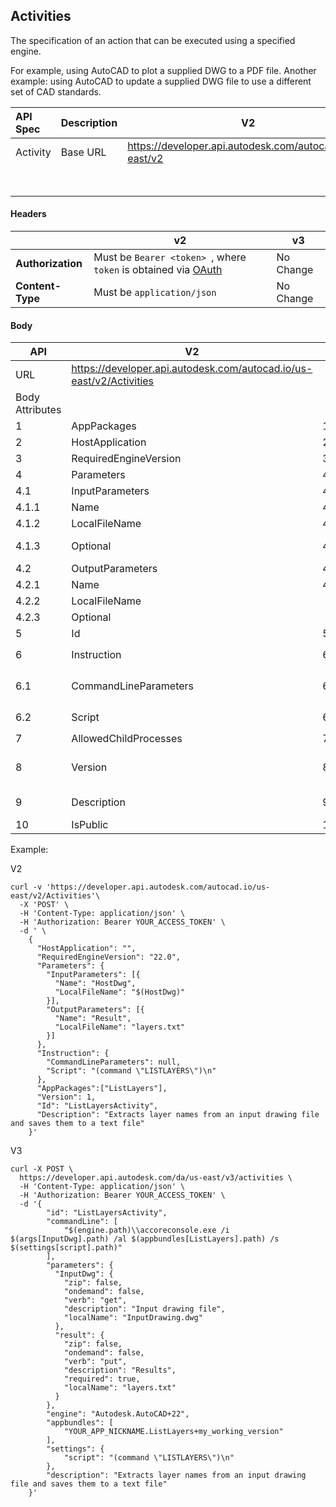 ## Activities

The specification of an action that can be executed using a specified engine.

For example, using AutoCAD to plot a supplied DWG to a PDF file. Another example: using AutoCAD to update a supplied DWG file to use a different set of CAD standards.



| API Spec | Description | V2                                                       | V3                                                           |
| :------- | ----------- | -------------------------------------------------------- | ------------------------------------------------------------ |
| Activity | Base URL    | https://developer.api.autodesk.com/autocad.io/us-east/v2 | https://developer.api.autodesk.com/da/us-east/v3             |
|          |             |                                                          | No of Activities that can be created -1, limit varies by Engine. |

#### Headers

|                   | v2                                                           | v3        |
| ----------------- | ------------------------------------------------------------ | --------- |
| **Authorization** | Must be `Bearer <token> `, where `token` is obtained via [OAuth](https://forge.autodesk.com/en/docs/oauth/v2/reference/http/authenticate-POST) | No Change |
| **Content-Type**  | Must be `application/json`                                   | No Change |

#### Body

| API             | V2                                                           |       | V3                                                           |
| --------------- | ------------------------------------------------------------ | ----- | ------------------------------------------------------------ |
| URL             | https://developer.api.autodesk.com/autocad.io/us-east/v2/Activities |       | https://developer.api.autodesk.com/da/us-east/v3/activities  |
| Body Attributes |                                                              |       |                                                              |
| 1               | AppPackages                                                  | 1     | appbundles                                                   |
| 2               | HostApplication                                              | 2     | n/a                                                          |
| 3               | RequiredEngineVersion                                        | 3     | engine                                                       |
| 4               | Parameters                                                   | 4     | parameters                                                   |
| 4.1             | InputParameters                                              | 4.1   | zip -` boolean`                                              |
| 4.1.1           | Name                                                         | 4.2   | ondemand -`boolean`                                          |
| 4.1.2           | LocalFileName                                                | 4.3   | verb  -`get`, `head`, `put`, `post`, `patch`, `read`         |
| 4.1.3           | Optional                                                     | 4.4   | description - `string`, description of the parameter         |
| 4.2             | OutputParameters                                             | 4.5   | required -`boolean`                                          |
| 4.2.1           | Name                                                         | 4.6   | localname-`string`                                           |
| 4.2.2           | LocalFileName                                                |       |                                                              |
| 4.2.3           | Optional                                                     |       |                                                              |
| 5               | Id                                                           | 5     | id -`string`                                                 |
| 6               | Instruction                                                  | 6     | commandLine -`The command run by this Activity`              |
| 6.1             | CommandLineParameters                                        | 6.1   | settings -`Contains the script to be run by the AutoCAD engine, as referred to in commandLine` |
| 6.2             | Script                                                       | 6.1.1 | script -`A script is a text file with command or a script call on each line.` |
| 7               | AllowedChildProcesses                                        | 7     | n\a                                                          |
| 8               | Version                                                      | 8     | {baseUrl}/v3/activities/{id}/versions -[Assign an existing alias to the updated Activit](https://forge.autodesk.com/en/docs/design-automation/v3/tutorials/autocad/task-4-publish-activity/#step-4-assign-an-existing-alias-to-the-updated-activity) |
| 9               | Description                                                  | 9     | description -`string`, description of the activity           |
| 10              | IsPublic                                                     | 10    | n\a                                                          |



Example:

V2																		
```
curl -v 'https://developer.api.autodesk.com/autocad.io/us-east/v2/Activities'\
  -X 'POST' \
  -H 'Content-Type: application/json' \
  -H 'Authorization: Bearer YOUR_ACCESS_TOKEN' \
  -d ' \
    {
      "HostApplication": "",
      "RequiredEngineVersion": "22.0",
      "Parameters": {
        "InputParameters": [{
          "Name": "HostDwg",
          "LocalFileName": "$(HostDwg)"
        }],
        "OutputParameters": [{
          "Name": "Result",
          "LocalFileName": "layers.txt"
        }]
      },
      "Instruction": {
        "CommandLineParameters": null,
        "Script": "(command \"LISTLAYERS\")\n"
      },
      "AppPackages":["ListLayers"],
      "Version": 1,
      "Id": "ListLayersActivity",
      "Description": "Extracts layer names from an input drawing file and saves them to a text file"
    }'
```
V3
```
curl -X POST \
  https://developer.api.autodesk.com/da/us-east/v3/activities \
  -H 'Content-Type: application/json' \
  -H 'Authorization: Bearer YOUR_ACCESS_TOKEN' \
  -d '{
        "id": "ListLayersActivity",
        "commandLine": [
            "$(engine.path)\\accoreconsole.exe /i $(args[InputDwg].path) /al $(appbundles[ListLayers].path) /s $(settings[script].path)"
        ],
        "parameters": {
          "InputDwg": {
            "zip": false,
            "ondemand": false,
            "verb": "get",
            "description": "Input drawing file",
            "localName": "InputDrawing.dwg"
          },
          "result": {
            "zip": false,
            "ondemand": false,
            "verb": "put",
            "description": "Results",
            "required": true,
            "localName": "layers.txt"
          }
        },
        "engine": "Autodesk.AutoCAD+22",
        "appbundles": [
            "YOUR_APP_NICKNAME.ListLayers+my_working_version"
        ],
        "settings": {
            "script": "(command \"LISTLAYERS\")\n"
        },
        "description": "Extracts layer names from an input drawing file and saves them to a text file"
    }'
```